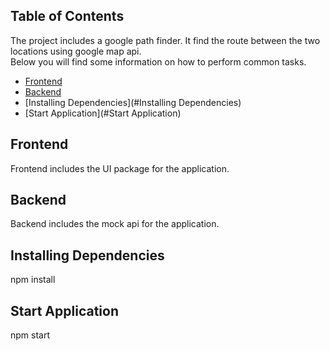 ## Table of Contents

The project includes a google path finder. It find the route between the two locations using google map api.<br>
Below you will find some information on how to perform common tasks.<br>

- [Frontend](#Frontend)
- [Backend](#Backend)
- [Installing Dependencies](#Installing Dependencies)
- [Start Application](#Start Application)

## Frontend

Frontend includes the UI package for the application.

## Backend

Backend includes the mock api for the application.

## Installing Dependencies

npm install

## Start Application

npm start
